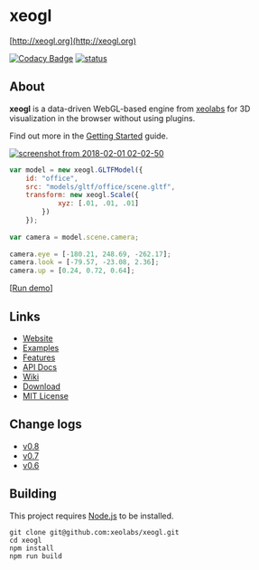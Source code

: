 # xeogl

[http://xeogl.org](http://xeogl.org)

[![Codacy Badge](https://api.codacy.com/project/badge/grade/a834272d6bf448f7a77947d7b784f261)](https://www.codacy.com/app/lindsay-kay/xeogl)
[![status](https://img.shields.io/badge/glTF-2%2E0-green.svg?style=flat)](https://github.com/KhronosGroup/glTF)

## About

**xeogl** is a data-driven WebGL-based engine from [xeolabs](https://xeolabs.com) for 3D visualization in the browser without using plugins.

Find out more in the [Getting Started](https://github.com/xeolabs/xeogl/wiki/Getting-Started) guide.

[![screenshot from 2018-02-01 02-02-50](http://xeogl.org/assets/images/screenshots/officePlan.png)](http://xeogl.org/examples/#importing_gltf_OfficePlan)

````JavaScript
var model = new xeogl.GLTFModel({
    id: "office",
    src: "models/gltf/office/scene.gltf",
    transform: new xeogl.Scale({
            xyz: [.01, .01, .01]
        })
    });
    
var camera = model.scene.camera;
    
camera.eye = [-180.21, 248.69, -262.17];
camera.look = [-79.57, -23.08, 2.36];
camera.up = [0.24, 0.72, 0.64];
````

[[Run demo](http://xeogl.org/examples/#importing_gltf_OfficePlan)]

## Links 

 - [Website](http://xeogl.org)
 - [Examples](http://xeogl.org/examples)
 - [Features](http://xeogl.org#features)
 - [API Docs](http://xeogl.org/docs/index.html)
 - [Wiki](https://github.com/xeolabs/xeogl/wiki)
 - [Download](https://github.com/xeolabs/xeogl/archive/master.zip)
 - [MIT License](https://github.com/xeolabs/xeogl/blob/master/LICENSE)
 
## Change logs
 
 - [v0.8](https://github.com/xeolabs/xeogl/wiki/Updates-in-xeogl-V0.8)
 - [v0.7](https://github.com/xeolabs/xeogl/wiki/Updates-in-xeogl-V0.7)
 - [v0.6](https://github.com/xeolabs/xeogl/wiki/API-Changes-7-Sep-2017)
 
## Building
 
This project requires [Node.js](https://nodejs.org/en/download/) to be installed.

````
git clone git@github.com:xeolabs/xeogl.git
cd xeogl
npm install
npm run build 
````
